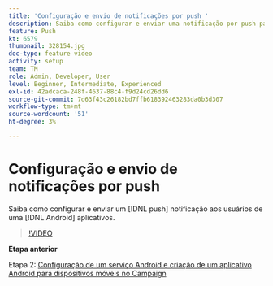 ```yaml
---
title: 'Configuração e envio de notificações por push '
description: Saiba como configurar e enviar uma notificação por push para usuários de aplicativos Android.
feature: Push
kt: 6579
thumbnail: 328154.jpg
doc-type: feature video
activity: setup
team: TM
role: Admin, Developer, User
level: Beginner, Intermediate, Experienced
exl-id: 42adcaca-248f-4637-88c4-f9d24cd26dd6
source-git-commit: 7d63f43c26182bd7ffb618392463283da0b3d307
workflow-type: tm+mt
source-wordcount: '51'
ht-degree: 3%

---
```


# Configuração e envio de notificações por push

Saiba como configurar e enviar um [!DNL push] notificação aos usuários de uma [!DNL Android] aplicativos.

>[!VIDEO](https://video.tv.adobe.com/v/328154?quality=12)

**Etapa anterior**

Etapa 2: [Configuração de um serviço Android e criação de um aplicativo Android para dispositivos móveis no Campaign](/help/tutorial-getting-started-with-push-notifications-for-android/configuring-an-android-service-in-campaign.md)

